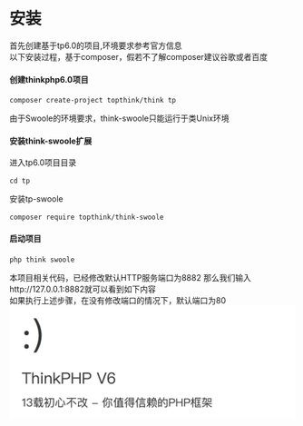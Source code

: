 # 安装

首先创建基于tp6.0的项目,环境要求参考官方信息    
以下安装过程，基于composer，假若不了解composer建议谷歌或者百度    

#### 创建thinkphp6.0项目

```
composer create-project topthink/think tp
```

由于Swoole的环境要求，think-swoole只能运行于类Unix环境

#### 安装think-swoole扩展

进入tp6.0项目目录
```
cd tp
```
安装tp-swoole
```
composer require topthink/think-swoole
```


#### 启动项目

```
php think swoole
```
本项目相关代码，已经修改默认HTTP服务端口为8882
那么我们输入http://127.0.0.1:8882就可以看到如下内容    
如果执行上述步骤，在没有修改端口的情况下，默认端口为80    
![](_v_images/20191129085845536_1773068036.png)